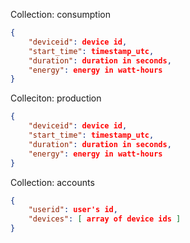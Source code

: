 Collection: consumption

```json
{
	"deviceid": device id,
	"start_time": timestamp_utc,
	"duration": duration in seconds,
	"energy": energy in watt-hours
}
```

Colleciton: production

```json
{
	"deviceid": device id,
	"start_time": timestamp_utc,
	"duration": duration in seconds,
	"energy": energy in watt-hours
}
```

Collection: accounts

```json
{
	"userid": user's id,
	"devices": [ array of device ids ]
}
```